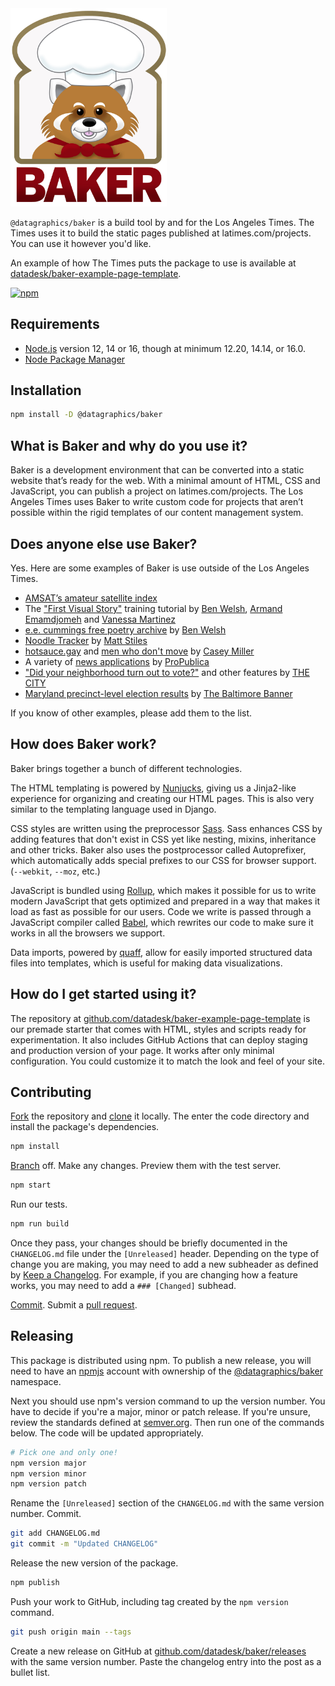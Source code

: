 <img src="./.github/baker.jpg" alt="Baker" width=250>

`@datagraphics/baker` is a build tool by and for the Los Angeles Times. The Times uses it to build the static pages published at latimes.com/projects. You can use it however you'd like.

An example of how The Times puts the package to use is available at [datadesk/baker-example-page-template](https://github.com/datadesk/baker-example-page-template).

[![npm](https://badgen.net/npm/v/@datagraphics/baker)](https://www.npmjs.org/package/@datagraphics/baker)

## Requirements

* [Node.js](https://nodejs.org/en/) version 12, 14 or 16, though at minimum 12.20, 14.14, or 16.0.
* [Node Package Manager](https://www.w3schools.com/whatis/whatis_npm.asp)

## Installation

```sh
npm install -D @datagraphics/baker
```

## What is Baker and why do you use it?

Baker is a development environment that can be converted into a static website that’s ready for the web. With a minimal amount of HTML, CSS and JavaScript, you can publish a project on latimes.com/projects. The Los Angeles Times uses Baker to write custom code for projects that aren’t possible within the rigid templates of our content management system.

## Does anyone else use Baker?

Yes. Here are some examples of Baker is use outside of the Los Angeles Times.

* [AMSAT’s amateur satellite index](https://amsat.org/amateur-satellite-index)
* The ["First Visual Story"](https://palewi.re/docs/first-visual-story/) training tutorial by [Ben Welsh](https://palewi.re/who-is-ben-welsh/), [Armand Emamdjomeh](http://emamd.net/) and [Vanessa Martinez](https://www.vanessa-martinez.com/)
* [e.e. cummings free poetry archive](https://cummings.ee/) by [Ben Welsh](https://palewi.re/who-is-ben-welsh/)
* [Noodle Tracker](https://noodletracker.com/) by [Matt Stiles](https://mattstiles.me/)
* [hotsauce.gay](https://hotsauce.gay/) and [men who don't move](https://caseymm.github.io/men-who-dont-move/) by [Casey Miller](https://caseymmiller.com/)
* A variety of [news applications](https://projects.propublica.org/fortune-500-company-election-deniers-jan-6/) by [ProPublica](https://propublica.org)
* ["Did your neighborhood turn out to vote?"](https://projects.thecity.nyc/zeldin-hochul-election-voter-turnout-nyc/) and other features by [THE CITY](https://www.thecity.nyc/)
* [Maryland precinct-level election results](https://www.thebaltimorebanner.com/politics-power/state-government/precinct-level-governor-election-vote-data-O25RWFHG35DEFCYOZNZDVRS374/) by [The Baltimore Banner](https://www.thebaltimorebanner.com/)

If you know of other examples, please add them to the list.

## How does Baker work?

Baker brings together a bunch of different technologies.

The HTML templating is powered by [Nunjucks](https://mozilla.github.io/nunjucks/), giving us a Jinja2-like experience for organizing and creating our HTML pages. This is also very similar to the templating language used in Django.

CSS styles are written using the preprocessor [Sass](https://sass-lang.com/). Sass enhances CSS by adding features that don't exist in CSS yet like nesting, mixins, inheritance and other tricks. Baker also uses the postprocessor called Autoprefixer, which automatically adds special prefixes to our CSS for browser support. (`--webkit`, `--moz`, etc.) 

JavaScript is bundled using [Rollup](https://www.rollupjs.org/guide/en/), which makes it possible for us to write modern JavaScript that gets optimized and prepared in a way that makes it load as fast as possible for our users. Code we write is passed through a JavaScript compiler called [Babel](https://babeljs.io/), which rewrites our code to make sure it works in all the browsers we support.

Data imports, powered by [quaff](https://www.npmjs.com/package/quaff), allow for easily imported structured data files into templates, which is useful for making data visualizations.

## How do I get started using it?

The repository at [github.com/datadesk/baker-example-page-template](https://github.com/datadesk/baker-example-page-template) is our premade starter that comes with HTML, styles and scripts ready for experimentation. It also includes GitHub Actions that can deploy staging and production version of your page. It works after only minimal configuration. You could customize it to match the look and feel of your site.

## Contributing

[Fork](https://docs.github.com/en/get-started/quickstart/fork-a-repo) the repository and [clone](https://docs.github.com/en/repositories/creating-and-managing-repositories/cloning-a-repository) it locally. The enter the code directory and install the package's dependencies.

```sh
npm install
```

[Branch](https://git-scm.com/book/en/v2/Git-Branching-Basic-Branching-and-Merging) off. Make any changes. Preview them with the test server.

```sh
npm start
```

Run our tests.

```sh
npm run build
```

Once they pass, your changes should be briefly documented in the `CHANGELOG.md` file under the `[Unreleased]` header. Depending on the type of change you are making, you may need to add a new subheader as defined by [Keep a Changelog](https://keepachangelog.com/en/1.0.0/). For example, if you are changing how a feature works, you may need to add a `### [Changed]` subhead.

[Commit](https://git-scm.com/docs/git-commit). Submit a [pull request](https://docs.github.com/en/github/collaborating-with-pull-requests/proposing-changes-to-your-work-with-pull-requests/creating-a-pull-request).

## Releasing

This package is distributed using npm. To publish a new release, you will need to have an [npmjs](https://www.npmjs.com/) account with ownership of the [@datagraphics/baker](https://www.npmjs.com/package/@datagraphics/baker) namespace.

Next you should use npm's version command to up the version number. You have to decide if you're a major, minor or patch release. If you're unsure, review the standards defined at [semver.org](https://semver.org/). Then run one of the commands below. The code will be updated appropriately.

```sh
# Pick one and only one!
npm version major
npm version minor
npm version patch
```

Rename the `[Unreleased]` section of the `CHANGELOG.md` with the same version number. Commit.

```sh
git add CHANGELOG.md
git commit -m "Updated CHANGELOG"
```

Release the new version of the package.

```sh
npm publish
```

Push your work to GitHub, including tag created by the `npm version` command.

```sh
git push origin main --tags
```

Create a new release on GitHub at [github.com/datadesk/baker/releases](https://github.com/datadesk/baker/releases) with the same version number. Paste the changelog entry into the post as a bullet list.
